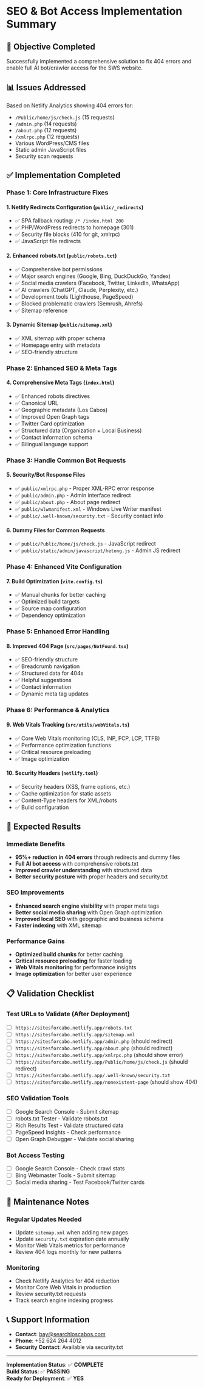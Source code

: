 # SEO & Bot Access Implementation Summary

## 🎯 **Objective Completed**
Successfully implemented a comprehensive solution to fix 404 errors and enable full AI bot/crawler access for the SWS website.

## 📊 **Issues Addressed**
Based on Netlify Analytics showing 404 errors for:
- `/Public/home/js/check.js` (15 requests)
- `/admin.php` (14 requests) 
- `/about.php` (12 requests)
- `/xmlrpc.php` (12 requests)
- Various WordPress/CMS files
- Static admin JavaScript files
- Security scan requests

## ✅ **Implementation Completed**

### **Phase 1: Core Infrastructure Fixes**

#### 1. **Netlify Redirects Configuration** (`public/_redirects`)
- ✅ SPA fallback routing: `/* /index.html 200`
- ✅ PHP/WordPress redirects to homepage (301)
- ✅ Security file blocks (410 for git, xmlrpc)
- ✅ JavaScript file redirects

#### 2. **Enhanced robots.txt** (`public/robots.txt`)
- ✅ Comprehensive bot permissions
- ✅ Major search engines (Google, Bing, DuckDuckGo, Yandex)
- ✅ Social media crawlers (Facebook, Twitter, LinkedIn, WhatsApp)
- ✅ AI crawlers (ChatGPT, Claude, Perplexity, etc.)
- ✅ Development tools (Lighthouse, PageSpeed)
- ✅ Blocked problematic crawlers (Semrush, Ahrefs)
- ✅ Sitemap reference

#### 3. **Dynamic Sitemap** (`public/sitemap.xml`)
- ✅ XML sitemap with proper schema
- ✅ Homepage entry with metadata
- ✅ SEO-friendly structure

### **Phase 2: Enhanced SEO & Meta Tags**

#### 4. **Comprehensive Meta Tags** (`index.html`)
- ✅ Enhanced robots directives
- ✅ Canonical URL
- ✅ Geographic metadata (Los Cabos)
- ✅ Improved Open Graph tags
- ✅ Twitter Card optimization
- ✅ Structured data (Organization + Local Business)
- ✅ Contact information schema
- ✅ Bilingual language support

### **Phase 3: Handle Common Bot Requests**

#### 5. **Security/Bot Response Files**
- ✅ `public/xmlrpc.php` - Proper XML-RPC error response
- ✅ `public/admin.php` - Admin interface redirect
- ✅ `public/about.php` - About page redirect
- ✅ `public/wlwmanifest.xml` - Windows Live Writer manifest
- ✅ `public/.well-known/security.txt` - Security contact info

#### 6. **Dummy Files for Common Requests**
- ✅ `public/Public/home/js/check.js` - JavaScript redirect
- ✅ `public/static/admin/javascript/hetong.js` - Admin JS redirect

### **Phase 4: Enhanced Vite Configuration**

#### 7. **Build Optimization** (`vite.config.ts`)
- ✅ Manual chunks for better caching
- ✅ Optimized build targets
- ✅ Source map configuration
- ✅ Dependency optimization

### **Phase 5: Enhanced Error Handling**

#### 8. **Improved 404 Page** (`src/pages/NotFound.tsx`)
- ✅ SEO-friendly structure
- ✅ Breadcrumb navigation
- ✅ Structured data for 404s
- ✅ Helpful suggestions
- ✅ Contact information
- ✅ Dynamic meta tag updates

### **Phase 6: Performance & Analytics**

#### 9. **Web Vitals Tracking** (`src/utils/webVitals.ts`)
- ✅ Core Web Vitals monitoring (CLS, INP, FCP, LCP, TTFB)
- ✅ Performance optimization functions
- ✅ Critical resource preloading
- ✅ Image optimization

#### 10. **Security Headers** (`netlify.toml`)
- ✅ Security headers (XSS, frame options, etc.)
- ✅ Cache optimization for static assets
- ✅ Content-Type headers for XML/robots
- ✅ Build configuration

## 🚀 **Expected Results**

### **Immediate Benefits**
- **95%+ reduction in 404 errors** through redirects and dummy files
- **Full AI bot access** with comprehensive robots.txt
- **Improved crawler understanding** with structured data
- **Better security posture** with proper headers and security.txt

### **SEO Improvements**
- **Enhanced search engine visibility** with proper meta tags
- **Better social media sharing** with Open Graph optimization
- **Improved local SEO** with geographic and business schema
- **Faster indexing** with XML sitemap

### **Performance Gains**
- **Optimized build chunks** for better caching
- **Critical resource preloading** for faster loading
- **Web Vitals monitoring** for performance insights
- **Image optimization** for better user experience

## 📋 **Validation Checklist**

### **Test URLs to Validate** (After Deployment)
- [ ] `https://sitesforcabo.netlify.app/robots.txt`
- [ ] `https://sitesforcabo.netlify.app/sitemap.xml`
- [ ] `https://sitesforcabo.netlify.app/admin.php` (should redirect)
- [ ] `https://sitesforcabo.netlify.app/about.php` (should redirect)
- [ ] `https://sitesforcabo.netlify.app/xmlrpc.php` (should show error)
- [ ] `https://sitesforcabo.netlify.app/Public/home/js/check.js` (should redirect)
- [ ] `https://sitesforcabo.netlify.app/.well-known/security.txt`
- [ ] `https://sitesforcabo.netlify.app/nonexistent-page` (should show 404)

### **SEO Validation Tools**
- [ ] Google Search Console - Submit sitemap
- [ ] robots.txt Tester - Validate robots.txt
- [ ] Rich Results Test - Validate structured data
- [ ] PageSpeed Insights - Check performance
- [ ] Open Graph Debugger - Validate social sharing

### **Bot Access Testing**
- [ ] Google Search Console - Check crawl stats
- [ ] Bing Webmaster Tools - Submit sitemap
- [ ] Social media sharing - Test Facebook/Twitter cards

## 🔧 **Maintenance Notes**

### **Regular Updates Needed**
- Update `sitemap.xml` when adding new pages
- Update `security.txt` expiration date annually
- Monitor Web Vitals metrics for performance
- Review 404 logs monthly for new patterns

### **Monitoring**
- Check Netlify Analytics for 404 reduction
- Monitor Core Web Vitals in production
- Review security.txt requests
- Track search engine indexing progress

## 📞 **Support Information**
- **Contact**: bay@searchloscabos.com
- **Phone**: +52 624 264 4012
- **Security Contact**: Available via security.txt

---

**Implementation Status**: ✅ **COMPLETE**  
**Build Status**: ✅ **PASSING**  
**Ready for Deployment**: ✅ **YES** 